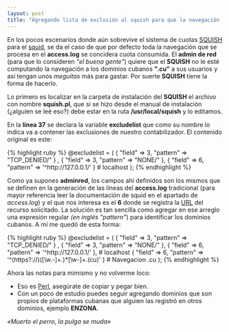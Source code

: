 ```yaml
---
layout: post
title: "Agregando lista de exclusión al squish para que la navegación .cu no consuma tu cuota de internet"
---
```


En los pocos escenarios donde aún sobrevive el sistema de cuotas [SQUISH](http://www.ledge.co.za/software/squint/squish/) 
para el [squid](https://www.squid-cache.org/), se da el caso de que por defecto toda la navegación que se procesa en el **access.log** 
se concidera cuota consumida. El **admin de red** (para que lo consideren *"el buena gente"*) quiere que el **SQUISH** no 
le esté computando la navegación a los dominios cubanos **".cu"** a sus usuarios y así tengan unos *meguitas* más para gastar. 
Por suerte **SQUISH** tiene la forma de hacerlo.

Lo primero es localizar en la carpeta de instalación del **SQUISH** el archivo con nombre **squish.pl**, que si se hizo desde el manual 
de instalación (¿alguien se leé eso?) debe estar en la ruta **/usr/local/squish** y lo editamos.

En la **línea 37** se declara la variable **excludelist** que como su nombre lo indica va a contener las exclusiones de nuestro 
contabilizador. El contenido original es este:

{% highlight ruby %}
    @excludelist = (
        { "field" => 3, "pattern" => "TCP_DENIED/" } ,
        { "field" => 3, "pattern" => "NONE/" },
        { "field" => 6, "pattern" => '^http://127\.0\.0\.1/' } # localhost
    );
{% endhighlight %}

Como ya supones **adminred**, los campos ahí definidos son los mismos que se definen en la generación de las líneas del **access.log** 
tradicional (para mayor referencia leer la documentación de squid en el apartado de *access.log*) y el que nos interesa es el **6**
donde se registra la [URL](https://www.wikipedia.org/URL) del recurso solicitado. La solución es tan sencilla como agregar en ese 
arreglo una expresión regular *(en inglés "pattern"*) para identificar los dominios cubanos. A mí me quedó de esta forma:

{% highlight ruby %}
    @excludelist = (
        { "field" => 3, "pattern" => "TCP_DENIED/" } ,
        { "field" => 3, "pattern" => "NONE/" },
        { "field" => 6, "pattern" => '^http://127\.0\.0\.1/' }, # localhost
        { "field" => 6, "pattern" => '^(https?://)([\w.-]+\.)*[\w-]+\.(cu)' } # Navegacion .cu
    );
{% endhighlight %}

Ahora las notas para mimismo y no volverme loco:

* Eso es [Perl](https://www.wikipedia.org/Perl), asegúrate de copiar y pegar bien.
* Con un poco de estudio puedes seguir agregando dominios que son propios de plataformas cubanas que alguien las registró en otros
dominios, ejemplo **ENZONA**.

*«Muerto el perro, la pulga se muda»*
